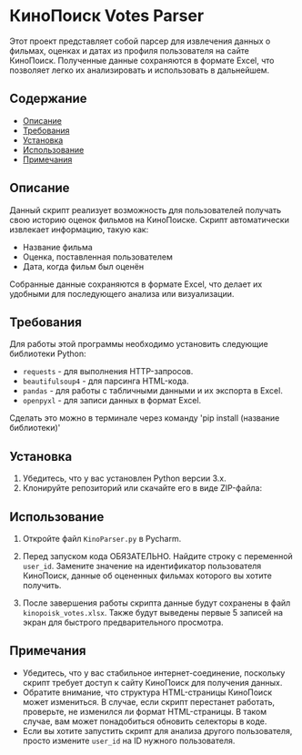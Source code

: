 # КиноПоиск Votes Parser

Этот проект представляет собой парсер для извлечения данных о фильмах, оценках и датах из профиля пользователя на сайте КиноПоиск. Полученные данные сохраняются в формате Excel, что позволяет легко их анализировать и использовать в дальнейшем. 

## Содержание

- [Описание](#описание)
- [Требования](#требования)
- [Установка](#установка)
- [Использование](#использование)
- [Примечания](#примечания)

## Описание

Данный скрипт реализует возможность для пользователей получать свою историю оценок фильмов на КиноПоиске. Скрипт автоматически извлекает информацию, такую как:

- Название фильма
- Оценка, поставленная пользователем
- Дата, когда фильм был оценён

Собранные данные сохраняются в формате Excel, что делает их удобными для последующего анализа или визуализации.

## Требования

Для работы этой программы необходимо установить следующие библиотеки Python:

- `requests` - для выполнения HTTP-запросов.
- `beautifulsoup4` - для парсинга HTML-кода.
- `pandas` - для работы с табличными данными и их экспорта в Excel.
- `openpyxl` - для записи данных в формат Excel.

Сделать это можно в терминале через команду 'pip install (название библиотеки)'

## Установка

1. Убедитесь, что у вас установлен Python версии 3.x. 
2. Клонируйте репозиторий или скачайте его в виде ZIP-файла:

## Использование

1. Откройте файл `KinoParser.py` в Pycharm. 
   
2. Перед запуском кода ОБЯЗАТЕЛЬНО. Найдите строку с переменной `user_id`. Замените значение на идентификатор пользователя КиноПоиск, данные об оцененных фильмах которого вы хотите получить.

3. После завершения работы скрипта данные будут сохранены в файл `kinopoisk_votes.xlsx`. Также будут выведены первые 5 записей на экран для быстрого предварительного просмотра.

## Примечания

- Убедитесь, что у вас стабильное интернет-соединение, поскольку скрипт требует доступ к сайту КиноПоиск для получения данных.
- Обратите внимание, что структура HTML-страницы КиноПоиск может измениться. В случае, если скрипт перестанет работать, проверьте, не изменился ли формат HTML-страницы. В таком случае, вам может понадобиться обновить селекторы в коде.
- Если вы хотите запустить скрипт для анализа другого пользователя, просто измените `user_id` на ID нужного пользователя.
